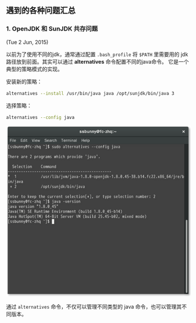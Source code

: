 ## 遇到的各种问题汇总

### 1. OpenJDK 和 SunJDK 共存问题

(Tue 2 Jun, 2015)

以前为了使用不同的jdk，通常通过配置 `.bash_profile` 将 `$PATH` 里需要用的 jdk
路径放到前面。其实可以通过 **alternatives** 命令配置不同的java命令。
它是一个典型的策略模式的实现。

安装新的策略：

````````sh
alternatives --install /usr/bin/java java /opt/sunjdk/bin/java 3
````````

选择策略：

````````sh
alternatives --config java
````````
![alternatives config](img/alternatives_1.png)

通过 `alternatives` 命令，不仅可以管理不同类型的 java 命令，也可以管理其不同版本。
